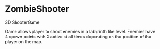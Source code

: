 # ZombieShooter
3D ShooterGame

Game allows player to shoot enemies in a labyrinth like level.
Enemies have 4 spown points with 3 active at all times depending on the position of the player on the map.

